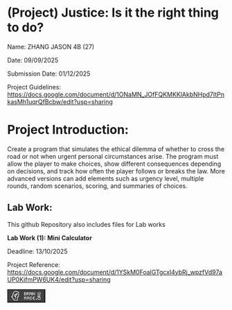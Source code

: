 # (Project) Justice: Is it the right thing to do?

Name: ZHANG JASON 4B (27)

Date: 09/09/2025

Submission Date: 01/12/2025

Project Guidelines: https://docs.google.com/document/d/1ONaMN_JOfFQKMKKlAkbNHpd7ItPnkasMh1uqrQfBcbw/edit?usp=sharing

# Project Introduction:

Create a program that simulates the ethical dilemma of whether to cross the road or not when urgent personal circumstances arise. The program must allow the player to make choices, show different consequences depending on decisions, and track how often the player follows or breaks the law. 
More advanced versions can add elements such as urgency level, multiple rounds, random scenarios, scoring, and summaries of choices.

## Lab Work: 
This github Repository also includes files for Lab works

**Lab Work (1): Mini Calculator**

Deadline: 13/10/2025

Project Reference: https://docs.google.com/document/d/1YSkM0FoalGTgcxl4ybRj_wpzfVd97aUP0KifmPW6UK4/edit?usp=sharing

![Brain made](bm.png)
